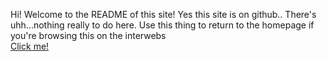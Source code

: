 Hi! Welcome to the README of this site! Yes this site is on github.. There's uhh...nothing really to do here. Use this thing to return to the homepage if you're browsing this on the interwebs
<br />
<a href="/index.html">Click me!</a>
